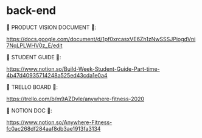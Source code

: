 # back-end

🌟 PRODUCT VISION DOCUMENT 🌟:

https://docs.google.com/document/d/1pf0xrcasxVE6Zh1zNwSSSJPiogdVni7NqLPLWHV0z_E/edit

🌟 STUDENT GUIDE 🌟:

https://www.notion.so/Build-Week-Student-Guide-Part-time-4b47d40935714248a525ed43cda1e0a4

🌟 TRELLO BOARD 🌟:

https://trello.com/b/m9AZDvle/anywhere-fitness-2020

🌟 NOTION DOC 🌟:

https://www.notion.so/Anywhere-Fitness-fc0ac268df284aaf8db3ae1913fa3134
